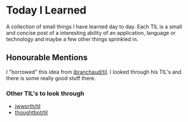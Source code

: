 # Today I Learned
A collection of small things I have learned day to day. Each TIL is a small and concise post of a interesting ability of an application, language or technology and maybe a few other things sprinkled in.

## Honourable Mentions
I "borrowed" this idea from [jbranchaud/til](https://github.com/jbranchaud/til).
I looked through his TIL's and there is some really good stuff there.

### Other TIL's to look through
- [jwworth/til](https://github.com/jwworth/til)
- [thoughtbot/til](https://github.com/thoughtbot/til)

